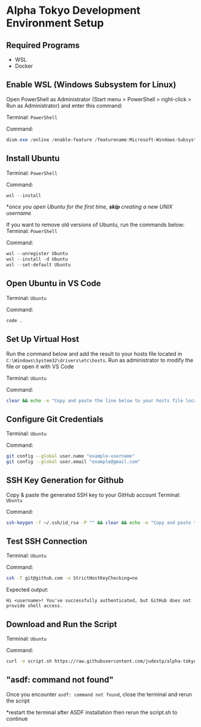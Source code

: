 # Alpha Tokyo Development Environment Setup

## Required Programs
- WSL
- Docker


## Enable WSL (Windows Subsystem for Linux)
Open PowerShell as Administrator (Start menu > PowerShell > right-click > Run as Administrator) and enter this command:  
  
Terminal: `PowerShell`  
  
Command:  
```powershell
dism.exe /online /enable-feature /featurename:Microsoft-Windows-Subsystem-Linux /all /norestart
```

## Install Ubuntu
Terminal: `PowerShell`  
  
Command:  
```powershell
wsl --install
```

**once you open Ubuntu for the first time, **skip** creating a new UNIX username*  
  
If you want to remove old versions of Ubuntu, run the commands below:  
Terminal: `PowerShell`  
  
Command:  
```powershell
wsl --unregister Ubuntu
wsl --install -d Ubuntu
wsl --set-default Ubuntu
```

## Open Ubuntu in VS Code
Terminal: `Ubuntu`  
  
Command:  
```sh
code .
```

## Set Up Virtual Host
Run the command below and add the result to your hosts file located in `C:\Windows\System32\drivers\etc\hosts`. Run as administrator to modify the file or open it with VS Code

Terminal: `Ubuntu`  
  
Command:  
```sh
clear && echo -e "Copy and paste the line below to your hosts file located in \e[33mC:/Windows/System32/drivers/etc/hosts:\n\n\e[32m$(cat /etc/resolv.conf | grep nameserver | cut -d ' ' -f 2) tokyo.alpha-pestalozzi.test\n\e[0m"
```

## Configure Git Credentials
Terminal: `Ubuntu`  
  
Command:  
```sh
git config --global user.name "example-username"
git config --global user.email "example@gmail.com"
```

## SSH Key Generation for Github
Copy & paste the generated SSH key to your GitHub account
Terminal: `Ubuntu`  
  
Command:  
```sh
ssh-keygen -f ~/.ssh/id_rsa -P "" && clear && echo -e "Copy and paste the public key below to your GitHub account:\n\n\e[32m$(cat ~/.ssh/id_rsa.pub) \e[0m\n" # Green
```

## Test SSH Connection
Terminal: `Ubuntu`  
  
Command:  
```sh
ssh -T git@github.com -o StrictHostKeyChecking=no
```

Expected output:
```
Hi <username>! You've successfully authenticated, but GitHub does not provide shell access.
```

## Download and Run the Script
Terminal: `Ubuntu`  
  
Command:  
```sh
curl -o script.sh https://raw.githubusercontent.com/judestp/alpha-tokyo-dev-env-setup/main/script.sh && sh script.sh
```

## "asdf: command not found"

  Once you encounter `asdf: command not found`, close the terminal and rerun the script

  *restart the terminal after ASDF installation then rerun the script.sh to continue
